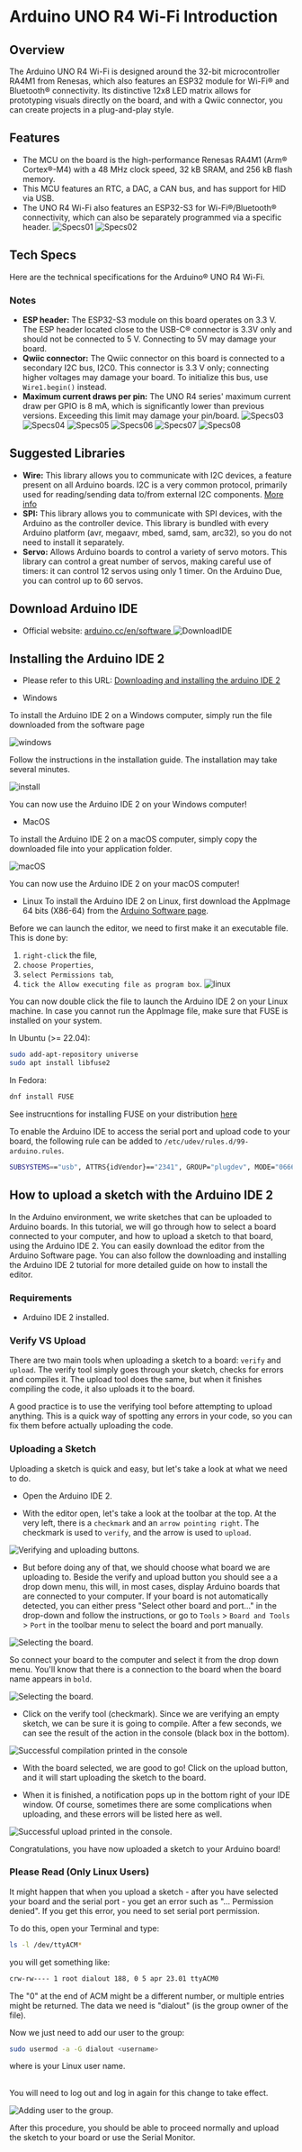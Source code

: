 # Arduino UNO R4 Wi-Fi Introduction

## Overview
The Arduino UNO R4 Wi-Fi is designed around the 32-bit microcontroller RA4M1 from Renesas, which also features an ESP32 module for Wi-Fi® and Bluetooth® connectivity. Its distinctive 12x8 LED matrix allows for prototyping visuals directly on the board, and with a Qwiic connector, you can create projects in a plug-and-play style.

## Features
- The MCU on the board is the high-performance Renesas RA4M1 (Arm® Cortex®-M4) with a 48 MHz clock speed, 32 kB SRAM, and 256 kB flash memory.
- This MCU features an RTC, a DAC, a CAN bus, and has support for HID via USB.
- The UNO R4 Wi-Fi also features an ESP32-S3 for Wi-Fi®/Bluetooth® connectivity, which can also be separately programmed via a specific header.
![Specs01](../../imgs/unoR4/spec1.png)
![Specs02](../../imgs/unoR4/spec2.png)
## Tech Specs
Here are the technical specifications for the Arduino® UNO R4 Wi-Fi.

### Notes
- **ESP header:** The ESP32-S3 module on this board operates on 3.3 V. The ESP header located close to the USB-C® connector is 3.3V only and should not be connected to 5 V. Connecting to 5V may damage your board.
- **Qwiic connector:** The Qwiic connector on this board is connected to a secondary I2C bus, I2C0. This connector is 3.3 V only; connecting higher voltages may damage your board. To initialize this bus, use `Wire1.begin()` instead.
- **Maximum current draws per pin:** The UNO R4 series' maximum current draw per GPIO is 8 mA, which is significantly lower than previous versions. Exceeding this limit may damage your pin/board.
![Specs03](../../imgs/unoR4/spec3.png)
![Specs04](../../imgs/unoR4/spec4.png)
![Specs05](../../imgs/unoR4/spec5.png)
![Specs06](../../imgs/unoR4/spec6.png)
![Specs07](../../imgs/unoR4/spec7.png)
![Specs08](../../imgs/unoR4/spec8.png)

## Suggested Libraries
- **Wire:** This library allows you to communicate with I2C devices, a feature present on all Arduino boards. I2C is a very common protocol, primarily used for reading/sending data to/from external I2C components. [More info](https://www.arduino.cc/reference/en/language/functions/communication/wire/)
- **SPI:** This library allows you to communicate with SPI devices, with the Arduino as the controller device. This library is bundled with every Arduino platform (avr, megaavr, mbed, samd, sam, arc32), so you do not need to install it separately.
- **Servo:** Allows Arduino boards to control a variety of servo motors. This library can control a great number of servos, making careful use of timers: it can control 12 servos using only 1 timer. On the Arduino Due, you can control up to 60 servos.

## **Download Arduino IDE** 
* Official website: [ arduino.cc/en/software ](https://www.arduino.cc/en/software)
![DownloadIDE](../../imgs/unoR4/download_ide.png)
    
## **Installing the Arduino IDE 2** 
* Please refer to this URL:
[Downloading and installing the arduino IDE
2](https://docs.arduino.cc/software/ide-v2/tutorials/getting-started/ide-v2-downloading-and-installing/)

* Windows 

To install the Arduino IDE 2 on a Windows computer, simply run the file downloaded from the software page

![windows](../../imgs/unoR4/downloading-and-installing-img01.png)

Follow the instructions in the installation guide. The installation may take several minutes.

![install](../../imgs/unoR4/downloading-and-installing-img02.png)

You can now use the Arduino IDE 2 on your Windows computer!   

* MacOS

To install the Arduino IDE 2 on a macOS computer, simply copy the downloaded file into your application folder.

![macOS](../../imgs/unoR4/downloading-and-installing-img03.png)

You can now use the Arduino IDE 2 on your macOS computer!

* Linux 
To install the Arduino IDE 2 on Linux, first download the AppImage 64 bits (X86-64) from the [Arduino Software page](https://www.arduino.cc/en/software).

Before we can launch the editor, we need to first make it an executable file. This is done by:

1. `right-click` the file,
2. `choose Properties`,
3. `select Permissions tab`,
4. `tick the Allow executing file as program box`.
![linux](../../imgs/unoR4/linux-installation.gif)

You can now double click the file to launch the Arduino IDE 2 on your Linux machine. In case you cannot run the AppImage file, make sure that FUSE is installed on your system.

In Ubuntu (>= 22.04):

```bash
sudo add-apt-repository universe
sudo apt install libfuse2
```

In Fedora:

```bash
dnf install FUSE
```

See instrucntions for installing FUSE on your distribution [here](https://github.com/AppImage/AppImageKit/wiki/FUSE)

To enable the Arduino IDE to access the serial port and upload code to your board, the following rule can be added to `/etc/udev/rules.d/99-arduino.rules`.

```bash
SUBSYSTEMS=="usb", ATTRS{idVendor}=="2341", GROUP="plugdev", MODE="0666"
```
## **How to upload a sketch with the Arduino IDE 2** 
In the Arduino environment, we write sketches that can be uploaded to Arduino boards. In this tutorial, we will go through how to select a board connected to your computer, and how to upload a sketch to that board, using the Arduino IDE 2.
You can easily download the editor from the Arduino Software page.
You can also follow the downloading and installing the Arduino IDE 2 tutorial for more detailed guide on how to install the editor.

### **Requirements**
* Arduino IDE 2 installed.  

### **Verify VS Upload** 
There are two main tools when uploading a sketch to a board: `verify` and `upload`. 
The verify tool simply goes through your sketch, checks for errors and compiles it. The upload tool does the same, but when it finishes compiling the code, it also uploads it to the board.

A good practice is to use the verifying tool before attempting to upload anything. This is a quick way of spotting any errors in your code, so you can fix them before actually uploading the code.

### **Uploading a Sketch** 
Uploading a sketch is quick and easy, but let's take a look at what we need to do.

* Open the Arduino IDE 2. 

* With the editor open, let's take a look at the toolbar at the top. 
At the very left, there is a `checkmark` and an `arrow pointing right`. 
The checkmark is used to `verify`, and the arrow is used to `upload`.

![Verifying and uploading buttons](../../imgs/unoR4/uploading-a-sketch-img01.png).

* But before doing any of that, we should choose what board we are uploading to.
Beside the verify and upload button you should see a a drop down menu, this will, in most cases, display Arduino boards that are connected to your computer. 
If your board is not automatically detected, you can either press "Select other board and port..." in the drop-down and follow the instructions, or go to `Tools` > `Board and Tools` > `Port` in the toolbar menu to select the board and port manually.

![Selecting the board](../../imgs/unoR4/uploading-a-sketch-img03.png).

So connect your board to the computer and select it from the drop down menu. You'll know that there is a connection to the board when the board name appears in `bold`.

![Selecting the board](../../imgs/unoR4/uploading-a-sketch-img03.5.png).

* Click on the verify tool (checkmark). 
Since we are verifying an empty sketch, we can be sure it is going to compile. 
After a few seconds, we can see the result of the action in the console (black box in the bottom).

![Successful compilation printed in the console](../../imgs/unoR4/uploading-a-sketch-img02.png)

* With the board selected, we are good to go! Click on the upload button, and it will start uploading the sketch to the board.

* When it is finished, a notification pops up in the bottom right of your IDE window. Of course, sometimes there are some complications when uploading, and these errors will be listed here as well.

![Successful upload printed in the console](../../imgs/unoR4/uploading-a-sketch-img04.png).

Congratulations, you have now uploaded a sketch to your Arduino board!

### **Please Read (Only Linux Users)**

It might happen that when you upload a sketch - after you have selected your board and the serial port - you get an error such as "... Permission denied". 
If you get this error, you need to set serial port permission.

To do this, open your Terminal and type:

```bash
ls -l /dev/ttyACM*
```

you will get something like:

```bash
crw-rw---- 1 root dialout 188, 0 5 apr 23.01 ttyACM0
```

The "0" at the end of ACM might be a different number, or multiple entries might be returned. The data we need is "dialout" (is the group owner of the file).

Now we just need to add our user to the group:

```bash
sudo usermod -a -G dialout <username>
```

where <username> is your Linux user name. 

<br>You will need to log out and log in again for this change to take effect.

![Adding user to the group](../../imgs/unoR4/Ubuntu_Serial.jpg).

After this procedure, you should be able to proceed normally and upload the sketch to your board or use the Serial Monitor.


